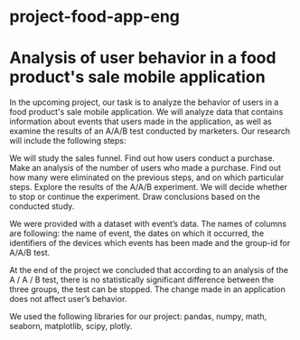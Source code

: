 # project-food-app-eng
# Analysis of user behavior in a food product's sale mobile application

In the upcoming project, our task is to analyze the behavior of users in a food product's sale mobile application. We will analyze data that contains information about events that users made in the application, as well as examine the results of an A/A/B test conducted by marketers. Our research will include the following steps:

We will study the sales funnel.
Find out how users conduct a purchase.
Make an analysis of the number of users who made a purchase. Find out how many were eliminated on the previous steps, and on which particular steps.
Explore the results of the A/A/B experiment.
We will decide whether to stop or continue the experiment.
Draw conclusions based on the conducted study.

We were provided with a dataset with event’s data. The names of columns are following: the name of event, the dates on which it occurred, the identifiers of the devices which events has been made  and the group-id for A/A/B test.

At the end of the project we concluded that according to an analysis of the A / A / B test, there is no statistically significant difference between the three groups, the test can be stopped. The change made in an application  does not affect user’s behavior.

We used the following libraries for our project: pandas, numpy, math, seaborn, matplotlib, scipy, plotly.

